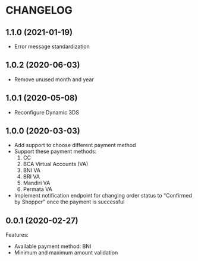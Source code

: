 # CHANGELOG

## 1.1.0 (2021-01-19)
- Error message standardization

## 1.0.2 (2020-06-03)
- Remove unused month and year

## 1.0.1 (2020-05-08)
- Reconfigure Dynamic 3DS

## 1.0.0 (2020-03-03)
- Add support to choose different payment method
- Support these payment methods:
  1. CC
  2. BCA Virtual Accounts (VA)
  3. BNI VA
  4. BRI VA
  5. Mandiri VA
  6. Permata VA
- Implement notification endpoint for changing order status to "Confirmed by Shopper" once the payment is successful

## 0.0.1 (2020-02-27)

Features:
- Available payment method: BNI
- Minimum and maximum amount validation
